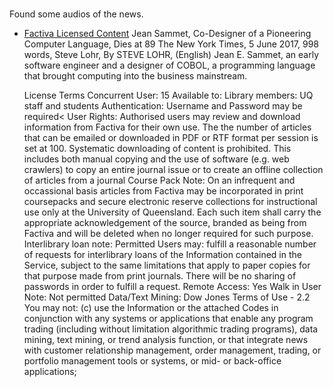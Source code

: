 #


Found some audios of the news.




*  [Factiva Licensed Content]() Jean Sammet, Co-Designer of a Pioneering Computer Language, Dies at 89
The New York Times, 5 June 2017, 998 words, Steve Lohr, By STEVE LOHR, (English)
Jean E. Sammet, an early software engineer and a designer of COBOL, a programming language that brought computing into the business mainstream.

    License Terms
    Concurrent User: 15
    Available to: Library members: UQ staff and students
    Authentication: Username and Password may be required<
    User Rights: Authorised users may review and download information from Factiva for their own use. The the number of articles that can be emailed or downloaded in PDF or RTF format per session is set at 100. Systematic downloading of content is prohibited. This includes both manual copying and the use of software (e.g. web crawlers) to copy an entire journal issue or to create an offline collection of articles from a journal
    Course Pack Note: On an infrequent and occassional basis articles from Factiva may be incorporated in print coursepacks and secure electronic reserve collections for instructional use only at the University of Queensland. Each such item shall carry the appropriate acknowledgement of the source, branded as being from Factiva and will be deleted when no longer required for such purpose.
    Interlibrary loan note: Permitted Users may: fulfill a reasonable number of requests for interlibrary loans of the Information contained in the Service, subject to the same limitations that apply to paper copies for that purpose made from print journals. There will be no sharing of passwords in order to fulfill a request.
    Remote Access: Yes
    Walk in User Note: Not permitted
    Data/Text Mining: Dow Jones Terms of Use - 2.2 You may not: (c) use the Information or the attached Codes in conjunction with any systems or applications that enable any program trading (including without limitation algorithmic trading programs), data mining, text mining, or trend analysis function, or that integrate news with customer relationship management, order management, trading, or portfolio management tools or systems, or mid- or back-office applications;
